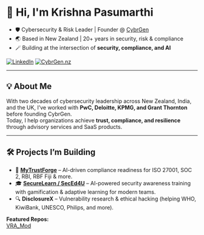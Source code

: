 # 👋 Hi, I'm Krishna Pasumarthi

- 🛡️ Cybersecurity & Risk Leader | Founder @ [CybrGen](https://www.cybrgen.nz)
- 🌏 Based in New Zealand | 20+ years in security, risk & compliance
- 🪄 Building at the intersection of **security, compliance, and AI**

[![LinkedIn](https://img.shields.io/badge/LinkedIn-Connect-blue?logo=linkedin&style=flat-square)](https://www.linkedin.com/in/krishna-pasumarthi-akl)
[![CybrGen.nz](https://img.shields.io/badge/CybrGen.nz-2ea44f?style=flat-square)](https://www.cybrgen.nz)

---

## 💡 About Me

With two decades of cybersecurity leadership across New Zealand, India, and the UK, I’ve worked with **PwC, Deloitte, KPMG, and Grant Thornton** before founding CybrGen.  
Today, I help organizations achieve **trust, compliance, and resilience** through advisory services and SaaS products.

---

## 🛠️ Projects I’m Building

- 📝 [**MyTrustForge**](https://mytrustforge.com/) – AI-driven compliance readiness for ISO 27001, SOC 2, RBI, RBF Fiji & more.
- 🎓 [**SecureLearn / SecEd4U**](https://seced4u.online) – AI-powered security awareness training with gamification & adaptive learning for modern teams.
- 🔍 **DisclosureX** – Vulnerability research & ethical hacking (helping WHO, KiwiBank, UNESCO, Philips, and more).

**Featured Repos:**  
[VRA_Mod](https://github.com/CybrGenKP/VRA_Mod) 
